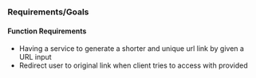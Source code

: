 ### Requirements/Goals
#### Function Requirements
- Having a service to generate a shorter and unique url link by given a URL input
- Redirect user to original link when client tries to access with provided
<!--stackedit_data:
eyJoaXN0b3J5IjpbLTI2MTY1OTY2NywtMjA4ODc0NjYxMl19
-->